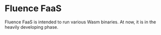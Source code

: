 # Fluence FaaS

Fluence FaaS is intended to run various Wasm binaries. At now, it is in the heavily developing phase.
